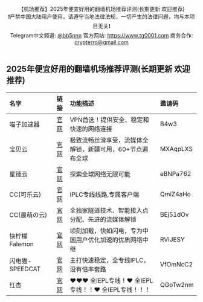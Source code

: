 <!--
 * @Description:
 * @telegram: @vvvvvbots
-->
<div align="center">
【机场推荐】2025年便宜好用的翻墙机场推荐评测(长期更新 欢迎推荐)<br>
 ❗️严禁中国大陆用户使用，请遵守当地法律法规，一切产生的法律问题，均与本项目无关❗️<br>
 <a>Telegram中文频道:</a> <a href="https://t.me/bb5nnn">@bb5nnn</a>  <a>官方网站:</a> <a href="https://www.tg0001.com">https://www.tg0001.com</a>  <a>商务合作:</a> <a href="mailto:crypterro@gmail.com">crypterro@gmail.com</a><br><br>
</div>

## 2025年便宜好用的翻墙机场推荐评测(长期更新 欢迎推荐)
  
| 名字           |                              链接                              | 功能描述                                     | 邀请码      |
| :----------- | :----------------------------------------------------------: | :--------------------------------------- | :------- |
| 喵子加速器        |     [官网](https://fly.mzkxz.top/auth/register?code=B4w3)      | VPN首选！提供安全、稳定和快速的网络连接                    | B4w3     |
| 宝贝云          |    [官网](https://web1.bby011.com/#/register?code=MXAqpLXS)    | 极致流畅丝滑享受，流媒体全解锁，新疆可用，60+节点遍布全球           | MXAqpLXS |
| 星链云          |   [官网](https://starlinkcloud.icu/#/register?code=eBNPa762)   | 探索全球网络无限可能                               | eBNPa762 |
| CC(可乐云)      |  [官网](https://cokeyun.buyzur.com/#/register?code=QmiZ4aHo)   | IPLC专线线路,专属客户端                           | QmiZ4aHo |
| CC(最萌の云)     |   [官网](https://main.cute-cloud.de/register?code=BEj51dOv)    | 全独家隧道技术、智能接入点分配、先进的流媒体解锁                 | BEj51dOv |
| 快柠檬Falemon   |          [官网](https://corelem.org/s/win110/rvijesy)          | 顷刻加载，快如闪电，专为中国用户优化加速的优质网络中继              | RVIJESY  |
| 闪电猫-SPEEDCAT | [官网](https://webinv02.sc-aff.cc/auth/register?code=VfOmNcC2) | 主打快速稳定，全专线IPLC，没有倍率套路                    | VfOmNcC2 |
| 红杏           |     [官网](https://wwd.h86x.com/#/register?code=QGoTw2nm)      | ❤️❤️❤️ 全IEPL专线！❤️ 全IEPL专线！！❤️ 全IEPL专线！！！ | QGoTw2nm |